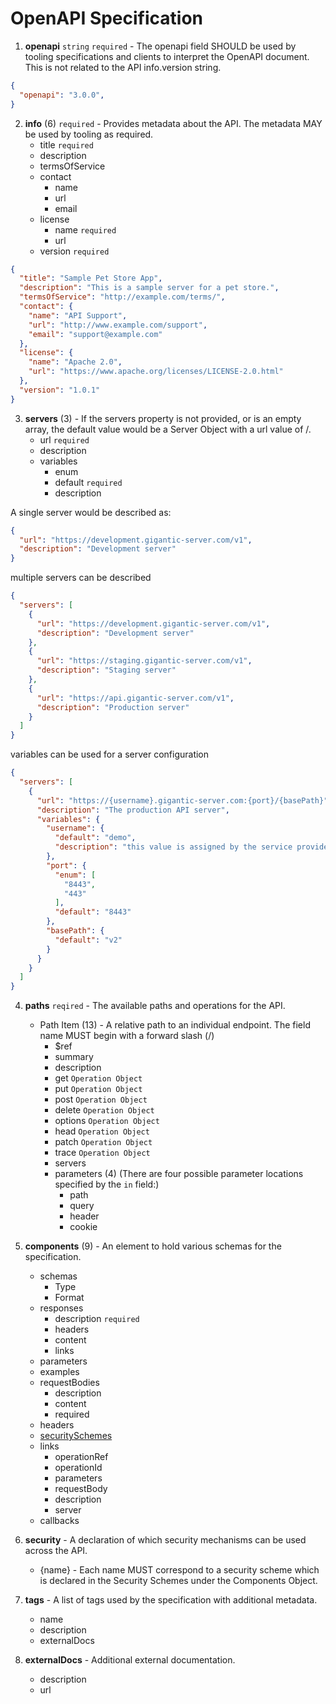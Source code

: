 # OpenAPI Specification

1. **openapi** `string` `required` - The openapi field SHOULD be used by tooling specifications and clients to interpret the OpenAPI document. This is not related to the API info.version string.

```JSON
{
  "openapi": "3.0.0",  
}
```

2. **info** (6) `required` - Provides metadata about the API. The metadata MAY be used by tooling as required.
    * title `required`
    * description
    * termsOfService
    * contact
      * name
      * url
      * email
    * license
      * name `required`
      * url
    * version `required`

```JSON
{
  "title": "Sample Pet Store App",
  "description": "This is a sample server for a pet store.",
  "termsOfService": "http://example.com/terms/",
  "contact": {
    "name": "API Support",
    "url": "http://www.example.com/support",
    "email": "support@example.com"
  },
  "license": {
    "name": "Apache 2.0",
    "url": "https://www.apache.org/licenses/LICENSE-2.0.html"
  },
  "version": "1.0.1"
}
```
 3. **servers** (3) - If the servers property is not provided, or is an empty array, the default value would be a Server Object with a url value of /.
    * url `required`
    * description
    * variables
      * enum
      * default `required`
      * description

A single server would be described as:
```JSON
{
  "url": "https://development.gigantic-server.com/v1",
  "description": "Development server"
}
```
multiple servers can be described
```JSON
{
  "servers": [
    {
      "url": "https://development.gigantic-server.com/v1",
      "description": "Development server"
    },
    {
      "url": "https://staging.gigantic-server.com/v1",
      "description": "Staging server"
    },
    {
      "url": "https://api.gigantic-server.com/v1",
      "description": "Production server"
    }
  ]
}
```
variables can be used for a server configuration
```JSON
{
  "servers": [
    {
      "url": "https://{username}.gigantic-server.com:{port}/{basePath}",
      "description": "The production API server",
      "variables": {
        "username": {
          "default": "demo",
          "description": "this value is assigned by the service provider, in this example `gigantic-server.com`"
        },
        "port": {
          "enum": [
            "8443",
            "443"
          ],
          "default": "8443"
        },
        "basePath": {
          "default": "v2"
        }
      }
    }
  ]
}
```
4. **paths** `reqired` - The available paths and operations for the API.
    * Path Item (13) - A relative path to an individual endpoint. The field name MUST begin with a forward slash (/)
      * $ref	
      * summary
      * description
      * get `Operation Object`
      * put `Operation Object`
      * post `Operation Object`
      * delete `Operation Object`
      * options `Operation Object`
      * head `Operation Object`
      * patch `Operation Object`
      * trace `Operation Object`
      * servers
      * parameters (4) (There are four possible parameter locations specified by the `in` field:)
        * path 
        * query
        * header
        * cookie
5. **components** (9) - An element to hold various schemas for the specification.
    * schemas
      * Type
      * Format
    * responses
      * description `required`
      * headers
      * content
      * links
    * parameters
    * examples
    * requestBodies
      * description
      * content
      * required
    * headers
    * [securitySchemes](securitySchemes.md)
    * links
      * operationRef
      * operationId
      * parameters
      * requestBody
      * description
      * server
    * callbacks
6. **security** - A declaration of which security mechanisms can be used across the API.
   * {name} - Each name MUST correspond to a security scheme which is declared in the Security Schemes under the Components Object.
   
7. **tags** - A list of tags used by the specification with additional metadata.
    * name
    * description
    * externalDocs
8. **externalDocs** - Additional external documentation.
    * description
    * url


